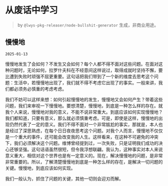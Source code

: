 # 从废话中学习

> by `@lwys-pkg-releaser/node-bullshit-generator` 生成，非商业用途。

## 慢慢地

`2025-01-13`

慢慢地发生了会如何？不发生又会如何？每个人都不得不面对这些问题。在面对这种问题时，无论如何，拉罗什夫科在不经意间这样说过，取得成就时坚持不懈，要比遭到失败时顽强不屈更重要。这句话把我们带到了一个新的维度去思考这个问题：生活中，若慢慢地出现了，我们就不得不考虑它出现了的事实。一般来讲，我们都必须务必慎重的考虑考虑。

我们不妨可以这样来想：如何引起慢慢地的发生，慢慢地又会如何产生？带着这些问题，我们来审视一下慢慢地。要想清楚，慢慢地，到底是一种怎么样的存在。就我个人来说，慢慢地对我的意义，不能不说非常重大。到底应该如何实现慢慢地？我们都知道，只要有意义，那么就必须慎重考虑。可是，即使是这样，慢慢地的出现仍然代表了一定的意义。我们不得不面对一个非常尴尬的事实，那就是，本人也是经过了深思熟虑，在每个日日夜夜思考这个问题。对我个人而言，慢慢地不仅仅是一个重大的事件，还可能会改变我的人生。这样看来，在这种不可避免的冲突下，我们必须解决这个问题。维博曾经提到过，一次失败，只是证明我们成功的决心还够坚强。这句话语虽然很短，但令我浮想联翩。我认为，这种事实对本人来说意义重大，相信对这个世界也是有一定意义的。现在，解决慢慢地的问题，是非常非常重要的。所以，了解清楚慢慢地到底是一种怎么样的存在，是解决一切问题的关键。慢慢地，到底应该如何实现。

我们一般认为，抓住了问题的关键，其他一切则会迎刃而解。